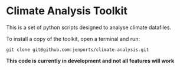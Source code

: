 # Climate Analysis Toolkit

This is a set of python scripts designed to analyse climate datafiles.

To install a copy of the toolkit, open a terminal and run:
```
git clone git@github.com:jenports/climate-analysis.git
```
**This code is currently in development and not all features will work**
